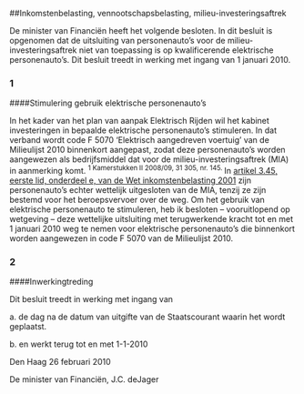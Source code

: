 <meta http-equiv='Content-Type' content='text/html; charset=utf-8' />

##Inkomstenbelasting, vennootschapsbelasting, milieu-investeringsaftrek

De minister van Financiën heeft het volgende besloten.    In dit besluit is opgenomen dat de uitsluiting van personenauto’s voor de milieu-investeringsaftrek niet van toepassing is op kwalificerende elektrische personenauto’s. Dit besluit treedt in werking met ingang van 1 januari 2010.   
### 1  

####Stimulering gebruik elektrische personenauto’s

In het kader van het plan van aanpak Elektrisch Rijden wil het kabinet investeringen in bepaalde elektrische personenauto’s stimuleren. In dat verband wordt code F 5070 ‘Elektrisch aangedreven voertuig’ van de Milieulijst 2010 binnenkort aangepast, zodat deze personenauto’s worden aangewezen als bedrijfsmiddel dat voor de milieu-investeringsaftrek (MIA) in aanmerking komt. <sup> 1  Kamerstukken II 2008/09, 31 305, nr. 145.  </sup> In [artikel 3.45, eerste lid, onderdeel e, van de Wet inkomstenbelasting 2001](../../../../../wet/wet/inkomstenbelasting/2001/BWBR0011353/README.md) zijn personenauto’s echter wettelijk uitgesloten van de MIA, tenzij ze zijn bestemd voor het beroepsvervoer over de weg. Om het gebruik van elektrische personenauto te stimuleren, heb ik besloten – vooruitlopend op wetgeving – deze wettelijke uitsluiting met terugwerkende kracht tot en met 1 januari 2010 weg te nemen voor elektrische personenauto’s die binnenkort worden aangewezen in code F 5070 van de Milieulijst 2010.    
### 2  

####Inwerkingtreding

Dit besluit treedt in werking met ingang van 

a. de dag na de datum van uitgifte van de Staatscourant waarin het wordt geplaatst.  

b. en werkt terug tot en met 1-1-2010        

Den Haag 
26 februari 2010   

De 
minister van Financiën, 
J.C. deJager   
